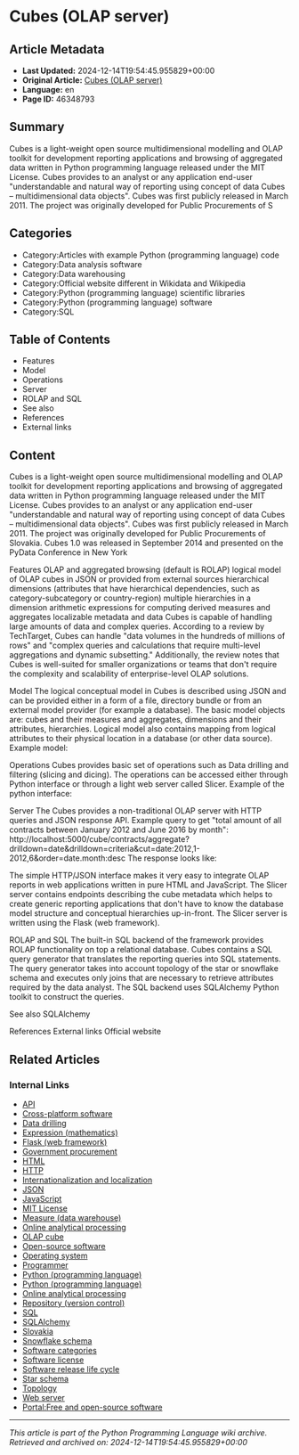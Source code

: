 # Cubes (OLAP server)

## Article Metadata

- **Last Updated:** 2024-12-14T19:54:45.955829+00:00
- **Original Article:** [Cubes (OLAP server)](https://en.wikipedia.org/wiki/Cubes_(OLAP_server))
- **Language:** en
- **Page ID:** 46348793

## Summary

Cubes is a light-weight open source multidimensional modelling and OLAP toolkit for development reporting applications and browsing of aggregated data written in Python programming language released under the MIT License.
Cubes provides to an analyst or any application end-user "understandable and natural way of reporting using concept of data Cubes – multidimensional data objects".
Cubes was first publicly released in March 2011. The project was originally developed for Public Procurements of S

## Categories

- Category:Articles with example Python (programming language) code
- Category:Data analysis software
- Category:Data warehousing
- Category:Official website different in Wikidata and Wikipedia
- Category:Python (programming language) scientific libraries
- Category:Python (programming language) software
- Category:SQL

## Table of Contents

- Features
- Model
- Operations
- Server
- ROLAP and SQL
- See also
- References
- External links

## Content

Cubes is a light-weight open source multidimensional modelling and OLAP toolkit for development reporting applications and browsing of aggregated data written in Python programming language released under the MIT License.
Cubes provides to an analyst or any application end-user "understandable and natural way of reporting using concept of data Cubes – multidimensional data objects".
Cubes was first publicly released in March 2011. The project was originally developed for Public Procurements of Slovakia. Cubes 1.0 was released in September 2014 and presented on the PyData Conference in New York

Features
OLAP and aggregated browsing (default is ROLAP)
logical model of OLAP cubes in JSON or provided from external sources
hierarchical dimensions (attributes that have hierarchical dependencies, such as category-subcategory or country-region)
multiple hierarchies in a dimension
arithmetic expressions for computing derived measures and aggregates
localizable metadata and data
Cubes is capable of handling large amounts of data and complex queries. According to a review by TechTarget, Cubes can handle "data volumes in the hundreds of millions of rows" and "complex queries and calculations that require multi-level aggregations and dynamic subsetting." Additionally, the review notes that Cubes is well-suited for smaller organizations or teams that don't require the complexity and scalability of enterprise-level OLAP solutions.

Model
The logical conceptual model in Cubes is described using JSON and can be provided either in a form of a file, directory bundle or from an external model provider (for example a database). The basic model objects are: cubes and their measures and aggregates, dimensions and their attributes, hierarchies. Logical model also contains mapping from logical attributes to their physical location in a database (or other data source).
Example model:

Operations
Cubes provides basic set of operations such as Data drilling and filtering (slicing and dicing). The operations can be accessed either through Python interface or through a light web server called Slicer.
Example of the python interface:

Server
The Cubes provides a non-traditional OLAP server with HTTP queries and JSON response API. Example query to get "total amount of all contracts between January 2012 and June 2016 by month":
http://localhost:5000/cube/contracts/aggregate?drilldown=date&drilldown=criteria&cut=date:2012,1-2012,6&order=date.month:desc
The response looks like:

The simple HTTP/JSON interface makes it very easy to integrate OLAP reports in web applications written in pure HTML and JavaScript.
The Slicer server contains endpoints describing the cube metadata which helps to create generic reporting applications that don't have to know the database model structure and conceptual hierarchies up-in-front.
The Slicer server is written using the Flask (web framework).

ROLAP and SQL
The built-in SQL backend of the framework provides ROLAP functionality on top a relational database. Cubes contains a SQL query generator that translates the reporting queries into SQL statements. The query generator takes into account topology of the star or snowflake schema and executes only joins that are necessary to retrieve attributes required by the data analyst.
The SQL backend uses SQLAlchemy Python toolkit to construct the queries.

See also
SQLAlchemy

References
External links
Official website

## Related Articles

### Internal Links

- [API](https://en.wikipedia.org/wiki/API)
- [Cross-platform software](https://en.wikipedia.org/wiki/Cross-platform_software)
- [Data drilling](https://en.wikipedia.org/wiki/Data_drilling)
- [Expression (mathematics)](https://en.wikipedia.org/wiki/Expression_(mathematics))
- [Flask (web framework)](https://en.wikipedia.org/wiki/Flask_(web_framework))
- [Government procurement](https://en.wikipedia.org/wiki/Government_procurement)
- [HTML](https://en.wikipedia.org/wiki/HTML)
- [HTTP](https://en.wikipedia.org/wiki/HTTP)
- [Internationalization and localization](https://en.wikipedia.org/wiki/Internationalization_and_localization)
- [JSON](https://en.wikipedia.org/wiki/JSON)
- [JavaScript](https://en.wikipedia.org/wiki/JavaScript)
- [MIT License](https://en.wikipedia.org/wiki/MIT_License)
- [Measure (data warehouse)](https://en.wikipedia.org/wiki/Measure_(data_warehouse))
- [Online analytical processing](https://en.wikipedia.org/wiki/Online_analytical_processing)
- [OLAP cube](https://en.wikipedia.org/wiki/OLAP_cube)
- [Open-source software](https://en.wikipedia.org/wiki/Open-source_software)
- [Operating system](https://en.wikipedia.org/wiki/Operating_system)
- [Programmer](https://en.wikipedia.org/wiki/Programmer)
- [Python (programming language)](https://en.wikipedia.org/wiki/Python_(programming_language))
- [Python (programming language)](https://en.wikipedia.org/wiki/Python_(programming_language))
- [Online analytical processing](https://en.wikipedia.org/wiki/Online_analytical_processing)
- [Repository (version control)](https://en.wikipedia.org/wiki/Repository_(version_control))
- [SQL](https://en.wikipedia.org/wiki/SQL)
- [SQLAlchemy](https://en.wikipedia.org/wiki/SQLAlchemy)
- [Slovakia](https://en.wikipedia.org/wiki/Slovakia)
- [Snowflake schema](https://en.wikipedia.org/wiki/Snowflake_schema)
- [Software categories](https://en.wikipedia.org/wiki/Software_categories)
- [Software license](https://en.wikipedia.org/wiki/Software_license)
- [Software release life cycle](https://en.wikipedia.org/wiki/Software_release_life_cycle)
- [Star schema](https://en.wikipedia.org/wiki/Star_schema)
- [Topology](https://en.wikipedia.org/wiki/Topology)
- [Web server](https://en.wikipedia.org/wiki/Web_server)
- [Portal:Free and open-source software](https://en.wikipedia.org/wiki/Portal:Free_and_open-source_software)

---
_This article is part of the Python Programming Language wiki archive._
_Retrieved and archived on: 2024-12-14T19:54:45.955829+00:00_